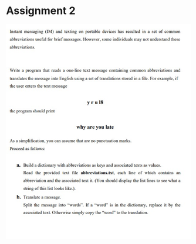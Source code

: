 # Assignment 2
![Question](https://github.com/MePerplexeus/AI-Practice-Assignments/blob/master/2020_12_05_Assignment/Assignment_2_Solution/Assignment%20Question_2.jpeg?raw=true)
